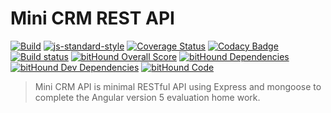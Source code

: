 # Mini CRM REST API
[![Build](https://travis-ci.org/angularmrTraining/mini-crm-api.svg?branch=master)](https://travis-ci.org/angularmrTraining/mini-crm-api)
[![js-standard-style](https://img.shields.io/badge/code%20style-standard-brightgreen.svg)](http://standardjs.com/)
[![Coverage Status](https://coveralls.io/repos/github/angularmrTraining/mini-crm-api/badge.svg?branch=master)](https://coveralls.io/github/angularmrTraining/mini-crm-api?branch=master)
[![Codacy Badge](https://api.codacy.com/project/badge/Grade/f07ac0f01b124e628c6465c42903c232)](https://www.codacy.com/app/Lazhari/mini-crm-api?utm_source=github.com&amp;utm_medium=referral&amp;utm_content=angularmrTraining/mini-crm-api&amp;utm_campaign=Badge_Grade)
[![Build status](https://ci.appveyor.com/api/projects/status/9tiprfjh0gmwodvm/branch/master?svg=true)](https://ci.appveyor.com/project/Lazhari/mini-crm-api/branch/master)
[![bitHound Overall Score](https://www.bithound.io/github/angularmrTraining/mini-crm-api/badges/score.svg)](https://www.bithound.io/github/angularmrTraining/mini-crm-api)
[![bitHound Dependencies](https://www.bithound.io/github/angularmrTraining/mini-crm-api/badges/dependencies.svg)](https://www.bithound.io/github/angularmrTraining/mini-crm-api/master/dependencies/npm)
[![bitHound Dev Dependencies](https://www.bithound.io/github/angularmrTraining/mini-crm-api/badges/devDependencies.svg)](https://www.bithound.io/github/angularmrTraining/mini-crm-api/master/dependencies/npm)
[![bitHound Code](https://www.bithound.io/github/angularmrTraining/mini-crm-api/badges/code.svg)](https://www.bithound.io/github/angularmrTraining/mini-crm-api)

> Mini CRM API is minimal RESTful API using Express and mongoose to complete the Angular version 5 evaluation home work.
